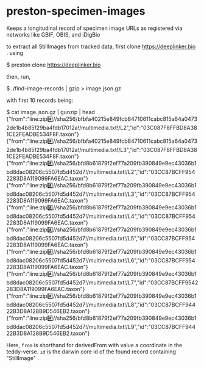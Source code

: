 # preston-specimen-images
Keeps a longitudinal record of specimen image URLs as registered via networks like GBIF, OBIS, and iDigBio

to extract all StillImages from tracked data, first clone https://deeplinker.bio . using

$ preston clone https://deeplinker.bio

then, run,

$ ./find-image-records | gzip > image.json.gz


with first 10 records being:

$ cat image.json.gz | gunzip | head 
{"from":"line:zip:hash://sha256/bfbfa40215e849fcb84710611cabc815a64a04732de1b4b85f29ba4fdb17012a!/multimedia.txt!/L2","id":"03C087F8FFBD8A381CE2FEADBE534F8F.taxon"}
{"from":"line:zip:hash://sha256/bfbfa40215e849fcb84710611cabc815a64a04732de1b4b85f29ba4fdb17012a!/multimedia.txt!/L3","id":"03C087F8FFBD8A381CE2FEADBE534F8F.taxon"}
{"from":"line:zip:hash://sha256/bfd8b61879f2ef77a209fb390849e9ec43036b1bd8dac08206c5507fd5d452d7!/multimedia.txt!/L2","id":"03CC87BCFF9542283D8A119099FA6EAC.taxon"}
{"from":"line:zip:hash://sha256/bfd8b61879f2ef77a209fb390849e9ec43036b1bd8dac08206c5507fd5d452d7!/multimedia.txt!/L3","id":"03CC87BCFF9542283D8A119099FA6EAC.taxon"}
{"from":"line:zip:hash://sha256/bfd8b61879f2ef77a209fb390849e9ec43036b1bd8dac08206c5507fd5d452d7!/multimedia.txt!/L4","id":"03CC87BCFF9542283D8A119099FA6EAC.taxon"}
{"from":"line:zip:hash://sha256/bfd8b61879f2ef77a209fb390849e9ec43036b1bd8dac08206c5507fd5d452d7!/multimedia.txt!/L5","id":"03CC87BCFF9542283D8A119099FA6EAC.taxon"}
{"from":"line:zip:hash://sha256/bfd8b61879f2ef77a209fb390849e9ec43036b1bd8dac08206c5507fd5d452d7!/multimedia.txt!/L6","id":"03CC87BCFF9542283D8A119099FA6EAC.taxon"}
{"from":"line:zip:hash://sha256/bfd8b61879f2ef77a209fb390849e9ec43036b1bd8dac08206c5507fd5d452d7!/multimedia.txt!/L7","id":"03CC87BCFF9542283D8A119099FA6EAC.taxon"}
{"from":"line:zip:hash://sha256/bfd8b61879f2ef77a209fb390849e9ec43036b1bd8dac08206c5507fd5d452d7!/multimedia.txt!/L8","id":"03CC87BCFF94422B3D8A128B9D546EB2.taxon"}
{"from":"line:zip:hash://sha256/bfd8b61879f2ef77a209fb390849e9ec43036b1bd8dac08206c5507fd5d452d7!/multimedia.txt!/L9","id":"03CC87BCFF94422B3D8A128B9D546EB2.taxon"}


Here, ```from``` is shorthand for derivedFrom with value a coordinate in the teddy-verse. ```id``` is the darwin core id of the found record containing "StillImage" .


